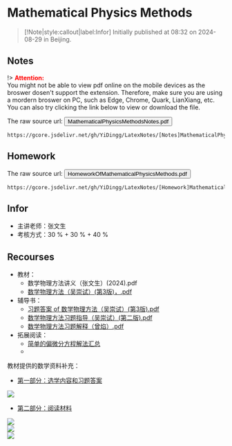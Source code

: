 # Mathematical Physics Methods


> [!Note|style:callout|label:Infor]
Initially published at 08:32 on 2024-08-29 in Beijing.


## Notes 

!> **<span style='color:red'>Attention:</span>**<br>
You might not be able to view pdf online on the mobile devices as the broswer dosen't support the extension. Therefore, make sure you are using a mordern broswer on PC, such as Edge, Chrome, Quark, LianXiang, etc. You can also try clicking the link below to view or download
the file.

The raw source url: <button onclick="window.open('https://gcore.jsdelivr.net/gh/YiDingg/LatexNotes/[Notes]MathematicalPhysicsMethods/MathematicalPhysicsMethodsNotes.pdf')" type="button">MathematicalPhysicsMethodsNotes.pdf</button>

```pdf
https://gcore.jsdelivr.net/gh/YiDingg/LatexNotes/[Notes]MathematicalPhysicsMethods/MathematicalPhysicsMethodsNotes.pdf
```
## Homework

The raw source url: <button onclick="window.open('https://gcore.jsdelivr.net/gh/YiDingg/LatexNotes/[Homework]MathematicalPhysicsMethods/HomeworkOfMathematicalPhysicsMethods.pdf')" type="button">HomeworkOfMathematicalPhysicsMethods.pdf</button>

```pdf
https://gcore.jsdelivr.net/gh/YiDingg/LatexNotes/[Homework]MathematicalPhysicsMethods/HomeworkOfMathematicalPhysicsMethods.pdf
```

## Infor

- 主讲老师：张文生
- 考核方式：30 % + 30 % + 40 %

## Recourses

- 教材：
  - 数学物理方法讲义（张文生）(2024).pdf
  - [数学物理方法（吴崇试）(第3版)，.pdf](https://s.b1n.net/Cso88)
- 辅导书：
  - [习题答案 of 数学物理方法（吴崇试）(第3版).pdf](https://www.writebug.com/static/uploads/2024/8/25/8deddf98b901243add1494d82774f001.pdf)
  - [数学物理方法习题指导（吴崇试）(第二版).pdf](https://s.b1n.net/OJVet)
  - [数学物理方法习题解释（曾焰）.pdf](https://s.b1n.net/PG89D) 
- 拓展阅读：
  - [简单的偏微分方程解法汇总](https://zhuanlan.zhihu.com/p/549037473)
  - 

教材提供的数学资料补充：
- [第一部分：选学内容和习题答案](https://biz.cli.im/test/AX614299?coding=JipwCO&qrurl=http%3A%2F%2Fqr31.cn%2FJipwCO&gtype=2)
<div class="center"><img src="https://imagebank-0.oss-cn-beijing.aliyuncs.com/VS-PicGo/2024-08-25-23-18-47_MathematicalPhysicsMathods.jpg"/></div>

- [第二部分：阅读材料](https://biz.cli.im/test/BW615993?coding=HbcCKW&qrurl=http%3A%2F%2Fqr31.cn%2FHbcCKW&gtype=2)

<div class="center"><img src="https://imagebank-0.oss-cn-beijing.aliyuncs.com/VS-PicGo/2024-08-25-23-19-14_MathematicalPhysicsMathods.png"/></div>
<div class="center"><img src="https://imagebank-0.oss-cn-beijing.aliyuncs.com/VS-PicGo/2024-08-25-23-20-00_MathematicalPhysicsMathods.jpg"/></div>

<div class="center"><img src="https://imagebank-0.oss-cn-beijing.aliyuncs.com/VS-PicGo/2024-08-25-23-20-34_MathematicalPhysicsMathods.jpg"/></div>